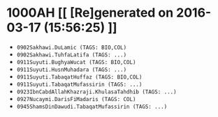 # 1000AH [[ [Re]generated on 2016-03-17 (15:56:25) ]]

* `0902Sakhawi.DuLamic (TAGS: BIO,COL)`
* `0902Sakhawi.TuhfaLatifa (TAGS: ...)`
* `0911Suyuti.BughyaWucat (TAGS: BIO,COL)`
* `0911Suyuti.HusnMuhadara (TAGS: ...)`
* `0911Suyuti.TabaqatHuffaz (TAGS: BIO,COL)`
* `0911Suyuti.TabaqatMufassirin (TAGS: ...)`
* `0923IbnCabdAllahKhazraji.KhulasaTahdhib (TAGS: ...)`
* `0927Nucaymi.DarisFiMadaris (TAGS: COL)`
* `0945ShamsDinDawudi.TabaqatMufassirin (TAGS: ...)`
